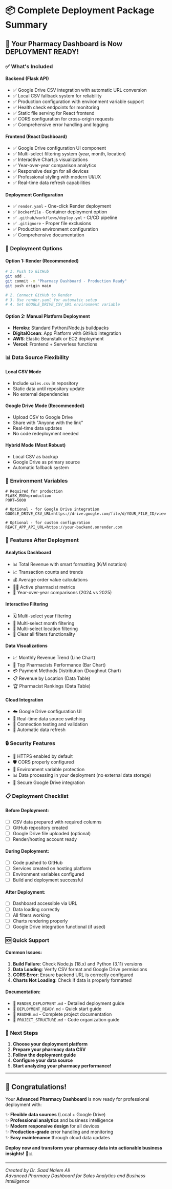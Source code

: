 # 📦 Complete Deployment Package Summary

## 🎯 Your Pharmacy Dashboard is Now DEPLOYMENT READY!

### ✅ **What's Included**

#### **Backend (Flask API)**
- ✅ Google Drive CSV integration with automatic URL conversion
- ✅ Local CSV fallback system for reliability
- ✅ Production configuration with environment variable support
- ✅ Health check endpoints for monitoring
- ✅ Static file serving for React frontend
- ✅ CORS configuration for cross-origin requests
- ✅ Comprehensive error handling and logging

#### **Frontend (React Dashboard)**
- ✅ Google Drive configuration UI component
- ✅ Multi-select filtering system (year, month, location)
- ✅ Interactive Chart.js visualizations
- ✅ Year-over-year comparison analytics
- ✅ Responsive design for all devices
- ✅ Professional styling with modern UI/UX
- ✅ Real-time data refresh capabilities

#### **Deployment Configuration**
- ✅ `render.yaml` - One-click Render deployment
- ✅ `Dockerfile` - Container deployment option
- ✅ `.github/workflows/deploy.yml` - CI/CD pipeline
- ✅ `.gitignore` - Proper file exclusions
- ✅ Production environment configuration
- ✅ Comprehensive documentation

### 🚀 **Deployment Options**

#### **Option 1: Render (Recommended)**
```bash
# 1. Push to GitHub
git add .
git commit -m "Pharmacy Dashboard - Production Ready"
git push origin main

# 2. Connect GitHub to Render
# 3. Use render.yaml for automatic setup
# 4. Set GOOGLE_DRIVE_CSV_URL environment variable
```

#### **Option 2: Manual Platform Deployment**
- **Heroku**: Standard Python/Node.js buildpacks
- **DigitalOcean**: App Platform with GitHub integration
- **AWS**: Elastic Beanstalk or EC2 deployment
- **Vercel**: Frontend + Serverless functions

### 📊 **Data Source Flexibility**

#### **Local CSV Mode**
- Include `sales.csv` in repository
- Static data until repository update
- No external dependencies

#### **Google Drive Mode (Recommended)**
- Upload CSV to Google Drive
- Share with "Anyone with the link"
- Real-time data updates
- No code redeployment needed

#### **Hybrid Mode (Most Robust)**
- Local CSV as backup
- Google Drive as primary source
- Automatic fallback system

### 🔧 **Environment Variables**

```env
# Required for production
FLASK_ENV=production
PORT=5000

# Optional - for Google Drive integration
GOOGLE_DRIVE_CSV_URL=https://drive.google.com/file/d/YOUR_FILE_ID/view

# Optional - for custom configuration
REACT_APP_API_URL=https://your-backend.onrender.com
```

### 📱 **Features After Deployment**

#### **Analytics Dashboard**
- 📊 Total Revenue with smart formatting (K/M notation)
- 📈 Transaction counts and trends
- 💰 Average order value calculations
- 👨‍⚕️ Active pharmacist metrics
- 📅 Year-over-year comparisons (2024 vs 2025)

#### **Interactive Filtering**
- 🗓️ Multi-select year filtering
- 📅 Multi-select month filtering
- 📍 Multi-select location filtering
- 🧹 Clear all filters functionality

#### **Data Visualizations**
- 📈 Monthly Revenue Trend (Line Chart)
- 👑 Top Pharmacists Performance (Bar Chart)
- 💳 Payment Methods Distribution (Doughnut Chart)
- 📋 Revenue by Location (Data Table)
- 🏆 Pharmacist Rankings (Data Table)

#### **Cloud Integration**
- ☁️ Google Drive configuration UI
- 🔄 Real-time data source switching
- 🧪 Connection testing and validation
- 📡 Automatic data refresh

### 🔒 **Security Features**

- 🔐 HTTPS enabled by default
- 🛡️ CORS properly configured
- 🔑 Environment variable protection
- 📊 Data processing in your deployment (no external data storage)
- 🔗 Secure Google Drive integration

### 📋 **Deployment Checklist**

#### Before Deployment:
- [ ] CSV data prepared with required columns
- [ ] GitHub repository created
- [ ] Google Drive file uploaded (optional)
- [ ] Render/hosting account ready

#### During Deployment:
- [ ] Code pushed to GitHub
- [ ] Services created on hosting platform
- [ ] Environment variables configured
- [ ] Build and deployment successful

#### After Deployment:
- [ ] Dashboard accessible via URL
- [ ] Data loading correctly
- [ ] All filters working
- [ ] Charts rendering properly
- [ ] Google Drive integration functional (if used)

### 🆘 **Quick Support**

#### **Common Issues:**
1. **Build Failure**: Check Node.js (18.x) and Python (3.11) versions
2. **Data Loading**: Verify CSV format and Google Drive permissions
3. **CORS Error**: Ensure backend URL is correctly configured
4. **Charts Not Loading**: Check if data is properly formatted

#### **Documentation:**
- 📖 `RENDER_DEPLOYMENT.md` - Detailed deployment guide
- 📖 `DEPLOYMENT_READY.md` - Quick start guide
- 📖 `README.md` - Complete project documentation
- 📖 `PROJECT_STRUCTURE.md` - Code organization guide

### 🎯 **Next Steps**

1. **Choose your deployment platform**
2. **Prepare your pharmacy data CSV**
3. **Follow the deployment guide**
4. **Configure your data source**
5. **Start analyzing your pharmacy performance!**

---

## 🌟 **Congratulations!**

Your **Advanced Pharmacy Dashboard** is now ready for professional deployment with:

✨ **Flexible data sources** (Local + Google Drive)  
✨ **Professional analytics** and business intelligence  
✨ **Modern responsive design** for all devices  
✨ **Production-grade** error handling and monitoring  
✨ **Easy maintenance** through cloud data updates  

**Deploy now and transform your pharmacy data into actionable business insights!** 🚀📊

---

*Created by Dr. Saad Naiem Ali*  
*Advanced Pharmacy Dashboard for Sales Analytics and Business Intelligence*
